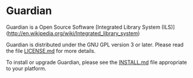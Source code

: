Guardian
=================
Guardian is a Open Source Software [Integrated Library System (ILS)] (http://en.wikipedia.org/wiki/Integrated_library_system)

Guardian is distributed under the GNU GPL version 3 or later.
Please read the file [LICENSE.md](LICENSE.md) for more details.

To install or upgrade Guardian, please see the [INSTALL.md](INSTALL.md) file appropriate
to your platform.